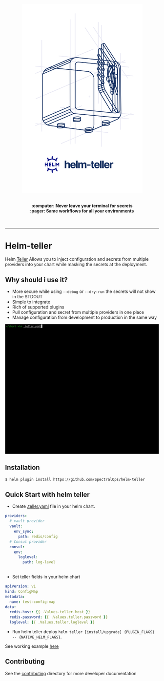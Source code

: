 <p align="center">
<br/>
<br/>
<br/>
   <img src="media/helm-teller.svg" width="395"/>
<br/>
<br/>
</p>

<p align="center">
<b>:computer: Never leave your terminal for secrets</b>
<br/>
<b>:pager: Same workflows for all your environments</b>
<br/><br/><br/>
<hr/>
</p>

# Helm-teller

Helm [Teller](https://github.com/SpectralOps/teller) 
Allows you to inject configuration and secrets from multiple providers into your chart while masking the secrets at the deployment.


## Why should i use it?
* More secure while using `--debug` or `--dry-run` the secrets will not show in the STDOUT
* Simple to integrate
* Rich of supported plugins
* Pull configuration and secret from multiple providers in one place
* Manage configuration from development to production in the same way


![](media/helm-teller.gif)

## Installation
```sh
$ helm plugin install https://github.com/SpectralOps/helm-teller
```

## Quick Start with helm teller
* Create [.teller.yaml](https://github.com/SpectralOps/teller#quick-start-with-teller-or-tlr) file in your helm chart.
```yaml
providers:
  # vault provider
  vault:
    env_sync:
      path: redis/config
  # Consul provider
  consul:
    env:
      loglevel:
        path: log-level
 
```
* Set teller fields in your helm chart 
```yaml
apiVersion: v1
kind: ConfigMap
metadata:
  name: test-config-map
data:
  redis-host: {{ .Values.teller.host }}
  redis-password: {{ .Values.teller.password }}
  loglevel: {{ .Values.teller.loglevel }}
```
* Run helm teller deploy `helm teller [install/upgrade] {PLUGIN_FLAGS} -- {NATIVE_HELM_FLAGS}`.
 

See working example [here](./examples/examples.md)


## Contributing

See the [contributing](./CONTRIBUTING.md) directory for more developer documentation
